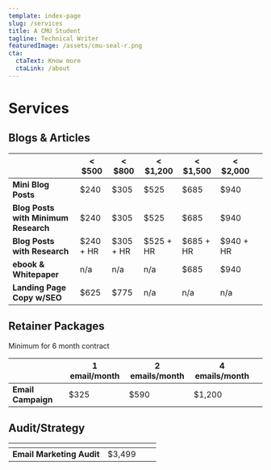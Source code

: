 ```yaml
---
template: index-page
slug: /services
title: A CMU Student
tagline: Technical Writer
featuredImage: /assets/cmu-seal-r.png
cta:
  ctaText: Know more
  ctaLink: /about
---
```


# <My Name> Services

## Blogs & Articles

<table>
<thead>
    <tr>
<th></th>
<th>&lt; $500</th>
<th>&lt; $800</th> 
<th>&lt; $1,200</th>
<th>&lt; $1,500</th>
<th>&lt; $2,000</th>
        <th></th>
    </tr>
</thead>
<tbody>
    <tr>
        <td><strong>Mini Blog Posts</strong></td>
<td>$240</td>
<td>$305</td>
<td>$525</td>
<td>$685</td>
<td>$940</td>
                <td></td>
    </tr>
      <tr>
          <td><strong>Blog Posts with Minimum Research</strong></td>
<td>$240</td>
<td>$305</td>
<td>$525</td>
<td>$685</td>
<td>$940</td>
                <td></td>
    </tr> 
     <tr>
         <td><strong>Blog Posts with Research</strong></td>   
<td>$240 + HR</td>
<td>$305 + HR</td>
<td>$525 + HR</td>
<td>$685 + HR</td>
<td>$940 + HR</td>
                <td></td>
    </tr>   
       <tr>
           <td><strong>ebook &amp; Whitepaper</strong></td>   
<td>n/a</td>
<td>n/a</td>
<td>n/a</td>
<td>$685</td>
<td>$940</td>
                <td></td>
    </tr>
          <tr>
              <td><strong>Landing Page Copy w/SEO</strong></td>   
<td>$625</td>
<td>$775</td>
<td>n/a</td>
<td>n/a</td>
<td>n/a</td>
              <td></td>
    </tr>
</tbody>
</table> 

## Retainer Packages

Minimum for 6 month contract

<table>
<thead>
    <tr>
<th></th>
<th>1 email/month</th>
<th>2 emails/month</th> 
<th>4 emails/month</th>
        <th></th>
    </tr>
</thead>
<tbody>
    <tr>
        <td><strong>Email Campaign</strong></td>
<td>$325</td>
<td>$590</td>
<td>$1,200</td>
        <td></td>
    </tr>
 </tbody>
</table>
               
## Audit/Strategy

 <table>
<thead>
    <tr>
<th></th>
<th></th>
<th></th>
        <th></th>
    </tr>
</thead>
     <tbody>
    <tr>
        <td><strong>Email Marketing Audit</strong></td>
<td>$3,499</td>
        <td></td>
    </tr>
 </tbody>
</table>
